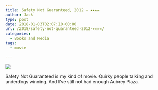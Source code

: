 ```yaml
---
title: Safety Not Guaranteed, 2012 – ★★★★
author: Jack
type: post
date: 2018-01-03T02:07:10+00:00
url: /2018/safety-not-guaranteed-2012-★★★★/
categories:
  - Books and Media
tags:
  - movie

---
```

![][1]

Safety Not Guaranteed is my kind of movie. Quirky people talking and underdogs winning. And I’ve still not had enough Aubrey Plaza.

 [1]: https://a.ltrbxd.com/resized/film-poster/7/0/7/5/3/70753-safety-not-guaranteed-0-150-0-225-crop.jpg?k=60e32a7f48